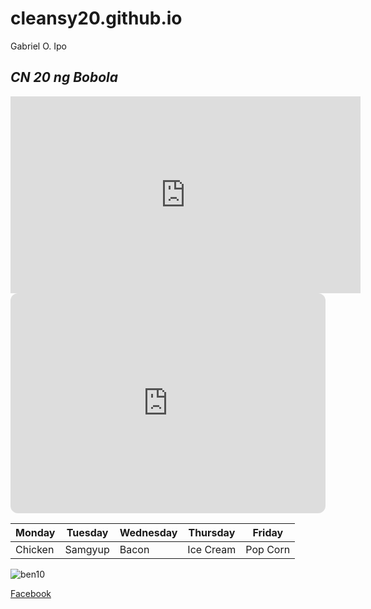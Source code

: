 # cleansy20.github.io
Gabriel O. Ipo

## *CN 20 ng Bobola*

  


<iframe width="560" height="315" src="https://www.youtube.com/embed/S3wytd6ZbXc" title="YouTube video player" frameborder="0" allow="accelerometer; autoplay; clipboard-write; encrypted-media; gyroscope; picture-in-picture; web-share" allowfullscreen></iframe>


<iframe style="border-radius:12px" src="https://open.spotify.com/embed/playlist/5F2bLAOPaFskfG4QPYGuAl?utm_source=generator" width="100%" height="352" frameBorder="0" allowfullscreen="" allow="autoplay; clipboard-write; encrypted-media; fullscreen; picture-in-picture" loading="lazy"></iframe>


| Monday | Tuesday | Wednesday | Thursday | Friday|
|---------|---------|-----------|--------|--------|
| Chicken | Samgyup | Bacon | Ice Cream | Pop Corn|


![ben10](https://user-images.githubusercontent.com/122424174/211950227-d549c896-41ea-4070-8c06-1b8e9cbcbf83.png)


[Facebook](https://www.facebook.com)
